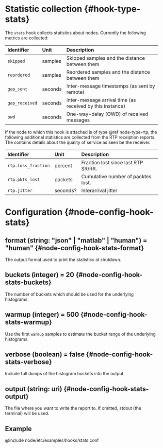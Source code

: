 # Statistic collection {#hook-type-stats}

The `stats` hook collects statistics about nodes.
Currently the following metrics are collected:

| Identifier             | Unit    | Description                                               |
| :--                    | :--     | :--                                                       |
| `skipped`              | samples | Skipped samples and the distance between them             |
| `reordered`            | samples | Reordered samples and the distance between them           |
| `gap_sent`             | seconds | Inter-message timestamps (as sent by remote)              |
| `gap_received`         | seconds | Inter-message arrival time (as received by this instance) |
| `owd`                  | seconds | One-way-delay (OWD) of received messages                  |

If the node to which this hook is attached is of type @ref node-type-rtp, the following additional statistics are collected from the RTP receiption reports.
The contains details about the quality of service as seen be the receiver.

| Identifier             | Unit    | Description                                               |
| :--                    | :--     | :--                                                       |
| `rtp.loss_fraction`    | percent | Fraction lost since last RTP SR/RR.                       |
| `rtp.pkts_lost`        | packets | Cumulative number of packtes lost.                        |
| `rtp.jitter`           | seconds?| Interarrival jitter                                       |


# Configuration {#node-config-hook-stats}

## format (string: "json" | "matlab" | "human") = "human" {#node-config-hook-stats-format}

The output format used to print the statistics at shutdown.

## buckets (integer) = 20 {#node-config-hook-stats-buckets}

The number of buckets which should be used for the underlying histograms.

## warmup (integer) = 500 {#node-config-hook-stats-warmup}

Use the first `warmup` samples to estimate the bucket range of the underlying histograms.

## verbose (boolean) = false {#node-config-hook-stats-verbose}

Include full dumps of the histogram buckets into the output.

## output (string: uri) {#node-config-hook-stats-output}

The file where you want to write the report to.
If omitted, stdout (the terminal) will be used.

## Example

@include node/etc/examples/hooks/stats.conf
